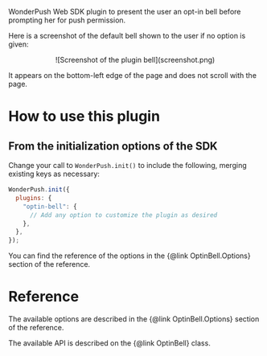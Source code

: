 WonderPush Web SDK plugin to present the user an opt-in bell before prompting her for push permission.

Here is a screenshot of the default bell shown to the user if no option is given:

<center>
![Screenshot of the plugin bell](screenshot.png)
</center>

It appears on the bottom-left edge of the page and does not scroll with the page.

# How to use this plugin

<!--
## From the WonderPush dashboard

Log in to your [WonderPush dashboard](https://dashboard.wonderpush.com/) and head over to the _Settings / Configuration_ page in the left menu.
Select the _Website_ tab and use this plugin.
-->

## From the initialization options of the SDK

Change your call to `WonderPush.init()` to include the following, merging existing keys as necessary:

```javascript
WonderPush.init({
  plugins: {
    "optin-bell": {
      // Add any option to customize the plugin as desired
    },
  },
});
```

You can find the reference of the options in the {@link OptinBell.Options} section of the reference.

# Reference

The available options are described in the {@link OptinBell.Options} section of the reference.

The available API is described on the {@link OptinBell} class.

